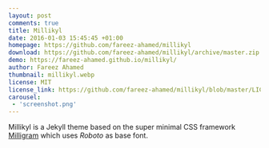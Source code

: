 ```yaml
---
layout: post
comments: true
title: Millikyl
date: 2016-01-03 15:45:45 +01:00
homepage: https://github.com/fareez-ahamed/millikyl
download: https://github.com/fareez-ahamed/millikyl/archive/master.zip
demo: https://fareez-ahamed.github.io/millikyl/
author: Fareez Ahamed
thumbnail: millikyl.webp
license: MIT
license_link: https://github.com/fareez-ahamed/millikyl/blob/master/LICENSE.TXT
carousel:
 - 'screenshot.png'
---
```


Millikyl is a Jekyll theme based on the super minimal CSS framework [Milligram](https://github.com/milligram/milligram) which uses *Roboto* as base font.
